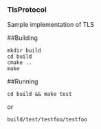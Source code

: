 ### TlsProtocol
Sample implementation of TLS


##Building

~~~
mkdir build
cd build
cmake ..
make
~~~

##Running

~~~
cd build && make test
~~~

or

~~~
build/test/testfoo/testfoo
~~~

